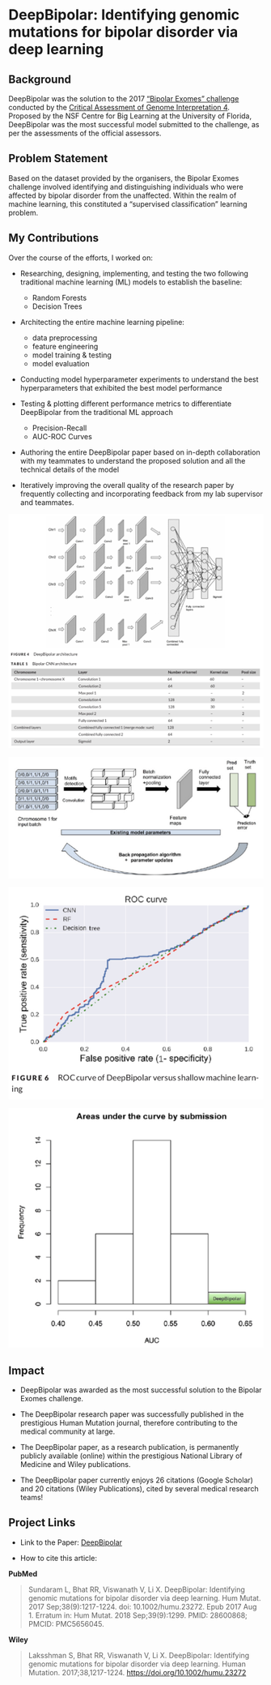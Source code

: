 # **DeepBipolar**: Identifying genomic mutations for bipolar disorder via deep learning

## Background

DeepBipolar was the solution to the 2017 [“Bipolar Exomes” challenge](http://www.genomeinterpretation.org/cagi4-bipolar.html) conducted by the [Critical Assessment of Genome Interpretation 4](http://www.genomeinterpretation.org/cagi4-challenge.html). Proposed by the NSF Centre for Big Learning at the University of Florida, DeepBipolar was the most successful model submitted to the challenge, as per the assessments of the official assessors.



## Problem Statement

Based on the dataset provided by the organisers, the Bipolar Exomes challenge involved identifying and distinguishing individuals who were affected by bipolar disorder from the unaffected. Within the realm of machine learning, this constituted a “supervised classification” learning problem.  


  
## My Contributions

Over the course of the efforts, I worked on:

* Researching, designing, implementing, and testing the two following traditional machine learning (ML) models to establish the baseline:
  * Random Forests
  * Decision Trees 


* Architecting the entire machine learning pipeline:
  * data preprocessing 
  * feature engineering 
  * model training & testing
  * model evaluation


* Conducting model hyperparameter experiments to understand the best hyperparameters that exhibited the best model performance


* Testing & plotting different performance metrics to differentiate DeepBipolar from the traditional ML approach
  * Precision-Recall
  * AUC-ROC Curves 


* Authoring the entire DeepBipolar paper based on in-depth collaboration with my teammates to understand the proposed solution and all the technical details of the model


* Iteratively improving the overall quality of the research paper by frequently collecting and incorporating feedback from my lab supervisor and teammates.

![deepbipolar-arch](images/Image1.jpg) 

![deepbipolar-training](images/Image2.jpg)  

![deepbipolar-metrics](images/Image3.jpg)  

![deepbipolar-graphs](images/Image4.jpg)


## Impact

* DeepBipolar was awarded as the most successful solution to the Bipolar Exomes challenge.

* The DeepBipolar research paper was successfully published in the prestigious Human Mutation journal, therefore contributing to the medical community at large.

* The DeepBipolar paper, as a research publication, is permanently publicly available (online) within the prestigious National Library of Medicine and Wiley publications.

* The DeepBipolar paper currently enjoys 26 citations (Google Scholar) and 20 citations (Wiley Publications), cited by several medical research teams!


## Project Links

- Link to the Paper: [DeepBipolar](https://www.ncbi.nlm.nih.gov/pmc/articles/PMC5656045/)

- How to cite this article:

**PubMed**

> Sundaram L, Bhat RR, Viswanath V, Li X. DeepBipolar: Identifying genomic mutations for bipolar disorder via deep learning. Hum Mutat. 2017 Sep;38(9):1217-1224. doi: 10.1002/humu.23272. Epub 2017 Aug 1. Erratum in: Hum Mutat. 2018 Sep;39(9):1299. PMID: 28600868; PMCID: PMC5656045.

**Wiley**

> Laksshman S, Bhat RR, Viswanath V, Li X. DeepBipolar: Identifying genomic mutations for bipolar disorder via deep learning. Human Mutation. 2017;38,1217-1224. https://doi.org/10.1002/humu.23272
